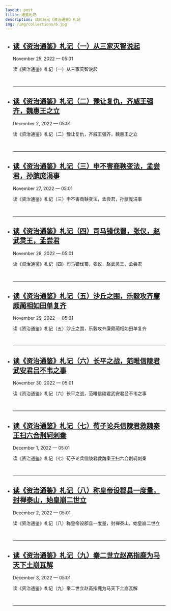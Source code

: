 ```yaml
---
layout: post
title: 通鉴札记
description: 读司马光《资治通鉴》札记
img: /img/collections/6.jpg
---
```


<ul class="post-list">
    <li>
        <h2><a class="post-title" href="/2022/11/25/%E8%AF%BB-%E8%B5%84%E6%B2%BB%E9%80%9A%E9%89%B4-%E6%9C%AD%E8%AE%B0-%E4%B8%80.html">读《资治通鉴》札记（一）从三家灭智说起</a></h2>
        <p class="post-meta">November 25, 2022 — 05:01</p>
        <p>读《资治通鉴》札记（一）从三家灭智说起</p>
        <br>
        <hr>
    </li>
	<li>
        <h2><a class="post-title" href="/2022/12/02/%E8%AF%BB-%E8%B5%84%E6%B2%BB%E9%80%9A%E9%89%B4-%E6%9C%AD%E8%AE%B0-%E4%BA%8C.html">读《资治通鉴》札记（二）豫让复仇，齐威王强齐，魏惠王之立</a></h2>
        <p class="post-meta">December 2, 2022 — 05:01</p>
        <p>读《资治通鉴》札记（二）豫让复仇，齐威王强齐，魏惠王之立</p>
        <br>
        <hr>
    </li>
	<li>
        <h2><a class="post-title" href="/2022/11/27/%E8%AF%BB-%E8%B5%84%E6%B2%BB%E9%80%9A%E9%89%B4-%E6%9C%AD%E8%AE%B0-%E4%B8%89.html">读《资治通鉴》札记（三）申不害商鞅变法，孟尝君，孙膑庞涓事</a></h2>
        <p class="post-meta">November 27, 2022 — 05:01</p>
        <p>读《资治通鉴》札记（三）申不害商鞅变法，孟尝君，孙膑庞涓事</p>
        <br>
        <hr>
    </li>
	<li>
        <h2><a class="post-title" href="/2022/11/28/%E8%AF%BB-%E8%B5%84%E6%B2%BB%E9%80%9A%E9%89%B4-%E6%9C%AD%E8%AE%B0-%E5%9B%9B.html">读《资治通鉴》札记（四）司马错伐蜀，张仪，赵武灵王，孟尝君</a></h2>
        <p class="post-meta">November 28, 2022 — 05:01</p>
        <p>读《资治通鉴》札记（四）司马错伐蜀，张仪，赵武灵王，孟尝君</p>
        <br>
        <hr>
    </li>
	<li>
        <h2><a class="post-title" href="/2022/11/29/%E8%AF%BB-%E8%B5%84%E6%B2%BB%E9%80%9A%E9%89%B4-%E6%9C%AD%E8%AE%B0-%E4%BA%94.html">读《资治通鉴》札记（五）沙丘之围，乐毅攻齐廉颇蔺相如田单复齐</a></h2>
        <p class="post-meta">November 29, 2022 — 05:01</p>
        <p>读《资治通鉴》札记（五）沙丘之围，乐毅攻齐廉颇蔺相如田单复齐</p>
        <br>
        <hr>
    </li>
	<li>
        <h2><a class="post-title" href="/2022/11/30/%E8%AF%BB-%E8%B5%84%E6%B2%BB%E9%80%9A%E9%89%B4-%E6%9C%AD%E8%AE%B0-%E5%85%AD.html">读《资治通鉴》札记（六）长平之战，范睢信陵君武安君吕不韦之事</a></h2>
        <p class="post-meta">November 30, 2022 — 05:01</p>
        <p>读《资治通鉴》札记（六）长平之战，范睢信陵君武安君吕不韦之事</p>
        <br>
        <hr>
    </li>
	<li>
        <h2><a class="post-title" href="/2022/12/01/%E8%AF%BB-%E8%B5%84%E6%B2%BB%E9%80%9A%E9%89%B4-%E6%9C%AD%E8%AE%B0-%E4%B8%83.html">读《资治通鉴》札记（七）荀子论兵信陵君救魏秦王扫六合荆轲刺秦</a></h2>
        <p class="post-meta">December 1, 2022 — 05:01</p>
        <p>读《资治通鉴》札记（七）荀子论兵信陵君救魏秦王扫六合荆轲刺秦</p>
        <br>
        <hr>
    </li>
	<li>
        <h2><a class="post-title" href="/2022/12/02/%E8%AF%BB-%E8%B5%84%E6%B2%BB%E9%80%9A%E9%89%B4-%E6%9C%AD%E8%AE%B0-%E5%85%AB.html">读《资治通鉴》札记（八）称皇帝设郡县一度量，封禅泰山，始皇崩二世立</a></h2>
        <p class="post-meta">December 2, 2022 — 05:01</p>
        <p>读《资治通鉴》札记（八）称皇帝设郡县一度量，封禅泰山，始皇崩二世立</p>
        <br>
        <hr>
    </li>
	<li>
        <h2><a class="post-title" href="/2022/12/03/%E8%AF%BB-%E8%B5%84%E6%B2%BB%E9%80%9A%E9%89%B4-%E6%9C%AD%E8%AE%B0-%E4%B9%9D.html">读《资治通鉴》札记（九）秦二世立赵高指鹿为马天下土崩瓦解</a></h2>
        <p class="post-meta">December 3, 2022 — 05:01</p>
        <p>读《资治通鉴》札记（九）秦二世立赵高指鹿为马天下土崩瓦解</p>
        <br>
        <hr>
    </li>
</ul>